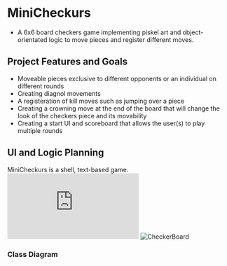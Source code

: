 # MiniCheckurs
* A 6x6 board checkers game implementing piskel art and object-orientated logic to move pieces and register different moves.
## Project Features and Goals
* Moveable pieces exclusive to different opponents or an individual on different rounds
* Creating diagnol movements
* A registeration of kill moves such as jumping over a piece
* Creating a crowning move at the end of the board that will change the look of the checkers piece and its movability
* Creating a start UI and scoreboard that allows the user(s) to play multiple rounds
## UI and Logic Planning
MiniCheckurs is a shell, text-based game.
![CheckerBoard](https://github.com/TymonNitecki/MiniCheckurs/blob/main/images/CheckerBoard.txt)
![CheckerBoard](https://github.com/TymonNitecki/MiniCheckurs/blob/main/images/CheckerBoardPic.png?raw=true)




### Class Diagram
